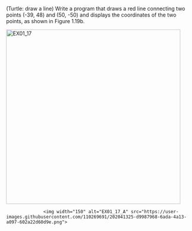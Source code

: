 (Turtle: draw a line) Write a program that draws a red line connecting two points
(-39, 48) and (50, -50) and displays the coordinates of the two points, as shown
in Figure 1.19b.

<img width="470" alt="EX01_17" src="https://user-images.githubusercontent.com/110269691/202041304-9512f1a0-b28f-464b-b7bf-ecfa96b14902.png">


                  <img width="150" alt="EX01_17_A" src="https://user-images.githubusercontent.com/110269691/202041325-d9987968-6ada-4a13-a097-602a22d60d9e.png">
